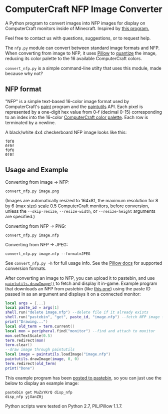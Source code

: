 # ComputerCraft NFP Image Converter

A Python program to convert images into NFP images for display on ComputerCraft monitors inside of Minecraft. Inspired by [this program.](http://bit.ly/EricPost)

Feel free to contact us with questions, suggestions, or to request help.

The `nfp.py` module can convert between standard image formats and NFP. When converting from image to NFP, it uses [Pillow](https://python-pillow.org/) to [quantize](https://en.wikipedia.org/wiki/Quantization_(image_processing)) the image, reducing its color palette to the 16 available ComputerCraft colors.

`convert_nfp.py` is a simple command-line utilty that uses this module, made because why not?

## NFP format
"NFP" is a simple text-based 16-color image format used by ComputerCraft's [paint](http://www.computercraft.info/wiki/Paint) program and the [paintutils](http://www.computercraft.info/wiki/Paintutils_(API)) API. Each pixel is represented by a one-digit hex value from 0-f (decimal 0-15) corresponding to an index into the 16-color [ComputerCraft color palette](http://www.computercraft.info/wiki/Colors_(API)#Colors). Each row is terminated by a newline.

A black/white 4x4 checkerboard NFP image looks like this:
```
f0f0
0f0f
f0f0
0f0f
```

## Usage and Example

Converting from image -> NFP:
```
convert_nfp.py image.png
```
(Images are automatically resized to 164x81, the maximum resolution for 8 by 6 (max size) [scale 0.5](http://www.computercraft.info/wiki/Monitor.setTextScale) ComputerCraft monitors, before conversion, unless the `--skip-resize`, `--resize-width`, or `--resize-height` arguments are specified.)

Converting from NFP -> PNG:
```
convert_nfp.py image.nfp
```

Converting from NFP -> JPEG:
```
convert_nfp.py image.nfp --format=JPEG
```

See `convert_nfp.py -h` for full usage info. See the [Pillow docs](https://pillow.readthedocs.io/en/stable/handbook/image-file-formats.html#fully-supported-formats) for supported conversion formats.

After converting an image to NFP, you can upload it to pastebin, and use [`paintutils.drawImage()`](http://www.computercraft.info/wiki/Paintutils.drawImage) to fetch and display it in-game. Example program that downloads an NFP from pastebin (like [this one](https://pastebin.com/ku2jnU6X)) using the paste ID passed in as an argument and displays it on a connected monitor:
```lua
local args = {...}
local paste_id = args[1]
shell.run("delete image.nfp") --delete file if it already exists
shell.run("pastebin", "get", paste_id, "image.nfp") --fetch NFP image from pastebin at given paste_id
print("Drawing...")
local old_term = term.current()
local mon = peripheral.find("monitor") --find and attach to monitor
mon.setTextScale(0.5)
term.redirect(mon)
term.clear()
--draw image through paintutils
local image = paintutils.loadImage("image.nfp") 
paintutils.drawImage(image, 0, 0)
term.redirect(old_term)
print("Done")
```

This example program has been [posted to pastebin](https://pastebin.com/MuZxYKrQ), so you can just use the below to display an example image:
```
pastebin get MuZxYKrQ disp_nfp
disp_nfp yjXanZ0j
```

Python scripts were tested on Python 2.7, PIL/Pillow 1.1.7.
